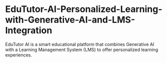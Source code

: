 # EduTutor-AI-Personalized-Learning-with-Generative-AI-and-LMS-Integration
EduTutor AI is a smart educational platform that combines Generative AI with a Learning Management System (LMS) to offer personalized learning experiences.
